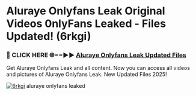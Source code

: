# Aluraye Onlyfans Leak Original Videos 0nlyFans Leaked - Files Updated! (6rkgi)

<h3>🔴 CLICK HERE 🌐==►► <a href="https://tinyurl.com/2jnfzry5" rel="nofollow">Aluraye Onlyfans Leak Updated Files</a></h3>

Get Aluraye Onlyfans Leak and all content. Now you can access all videos and pictures of Aluraye Onlyfans Leak. New Updated Files 2025!

[![6rkgi](https://i.imgur.com/GyGTBgg.gif)](https://tinyurl.com/2jnfzry5)
aluraye onlyfans leaked